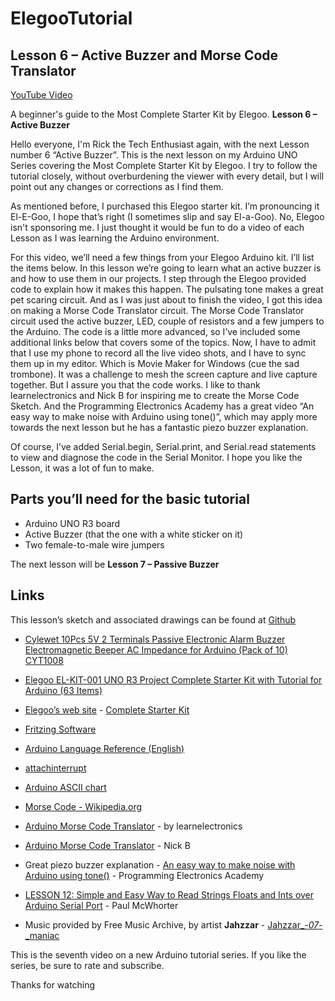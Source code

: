 # ElegooTutorial

## Lesson 6 – Active Buzzer and Morse Code Translator

[YouTube Video](https://youtu.be/RKejZWnCWx8)

A beginner's guide to the Most Complete Starter Kit by Elegoo.  **Lesson 6 – Active Buzzer**

Hello everyone, I'm Rick the Tech Enthusiast again, with the next Lesson number 6 “Active Buzzer”.  This is the next lesson on my Arduino UNO Series covering the Most Complete Starter Kit by Elegoo.   I try to follow the tutorial closely, without overburdening the viewer with every detail, but I will point out any changes or corrections as I find them.

As mentioned before, I purchased this Elegoo starter kit.  I’m pronouncing it El-E-Goo, I hope that’s right (I sometimes slip and say El-a-Goo).  No, Elegoo isn't sponsoring me.  I just thought it would be fun to do a video of each Lesson as I was learning the Arduino environment. 

For this video, we’ll need a few things from your Elegoo Arduino kit.  I’ll list the items below.  In this lesson we’re going to learn what an active buzzer is and how to use them in our projects.  I step through the Elegoo provided code to explain how it makes this happen.  The pulsating tone makes a great pet scaring circuit.  And as I was just about to finish the video, I got this idea on making a Morse Code Translator circuit.  The Morse Code Translator circuit used the active buzzer, LED, couple of resistors and a few jumpers to the Arduino.  The code is a little more advanced, so I’ve included some additional links below that covers some of the topics.  Now, I have to admit that I use my phone to record all the live video shots, and I have to sync them up in my editor.  Which is Movie Maker for Windows (cue the sad trombone).  It was a challenge to mesh the screen capture and live capture together. But I assure you that the code works.  I like to thank learnelectronics and Nick B for inspiring me to create the Morse Code Sketch.  And the Programming Electronics Academy has a great video “An easy way to make noise with Arduino using tone()”,  which may apply more towards the next lesson but he has a fantastic piezo buzzer explanation.  

Of course, I’ve added Serial.begin, Serial.print, and Serial.read statements to view and diagnose the code in the Serial Monitor.  I hope you like the Lesson, it was a lot of fun to make.

## Parts you’ll need for the basic tutorial

* Arduino UNO R3 board
* Active Buzzer (that the one with a white sticker on it)
* Two female-to-male wire jumpers

The next lesson will be **Lesson 7 – Passive Buzzer**

## Links

This lesson’s sketch and associated drawings can be found at [Github](https://github.com/rmorenojr/ElegooTutorial)

<!-- Passive Buzzers, Cylewet 10Pcs 5V 2 Terminals, Arduino (Pack of 10) on Amazon’s web site: -->
* <a target="_blank" href="https://www.amazon.com/gp/product/B01NCOXB2Q/ref=as_li_tl?ie=UTF8&camp=1789&creative=9325&creativeASIN=B01NCOXB2Q&linkCode=as2&tag=rmorenojr-20&linkId=65e4660761a54140f64e954f1770006e">Cylewet 10Pcs 5V 2 Terminals Passive Electronic Alarm Buzzer Electromagnetic Beeper AC Impedance for Arduino (Pack of 10) CYT1008</a><img src="//ir-na.amazon-adsystem.com/e/ir?t=rmorenojr-20&l=am2&o=1&a=B01NCOXB2Q" width="1" height="1" border="0" alt="" style="border:none !important; margin:0px !important;" />
* <a target="_blank" href="https://www.amazon.com/gp/product/B01CZTLHGE/ref=as_li_tl?ie=UTF8&camp=1789&creative=9325&creativeASIN=B01CZTLHGE&linkCode=as2&tag=rmorenojr-20&linkId=ac3601531bad9439bc32c77b0088b741">Elegoo EL-KIT-001 UNO R3 Project Complete Starter Kit with Tutorial for Arduino (63 Items)</a><img src="//ir-na.amazon-adsystem.com/e/ir?t=rmorenojr-20&l=am2&o=1&a=B01CZTLHGE" width="1" height="1" border="0" alt="" style="border:none !important; margin:0px !important;" />
* [Elegoo’s web site](https://www.elegoo.com/) - [Complete Starter Kit](https://www.elegoo.com/product/elegoo-uno-r3-project-complete-starter-kit/)

* [Fritzing Software](http://fritzing.org/download/)

* [Arduino Language Reference (English)](https://www.arduino.cc/reference/en/)
* [attachinterrupt](https://www.arduino.cc/reference/en/language/functions/external-interrupts/attachinterrupt/)
* [Arduino ASCII chart](https://www.arduino.cc/en/Reference/ASCIIchart)

* [Morse Code - Wikipedia.org](https://en.wikipedia.org/wiki/Morse_code)
* [Arduino Morse Code Translator](https://www.youtube.com/watch?v=3WjNiJOcVaM) - by learnelectronics
* [Arduino Morse Code Translator](https://pastebin.com/SM9jmjdG) - Nick B 
* Great piezo buzzer explanation - [An easy way to make noise with Arduino using tone()](https://www.youtube.com/watch?v=1_LMAgO14z0&t) - Programming Electronics Academy
* [LESSON 12: Simple and Easy Way to Read Strings Floats and Ints over Arduino Serial Port](https://www.youtube.com/watch?v=VIa_QZWIonQ) - Paul McWhorter

* Music provided by Free Music Archive, by artist **Jahzzar** - [Jahzzar_-_07_-_maniac](http://freemusicarchive.org/music/Jahzzar/)

This is the seventh video on a new Arduino tutorial series. If you like the series, be sure to rate and subscribe.

Thanks for watching
